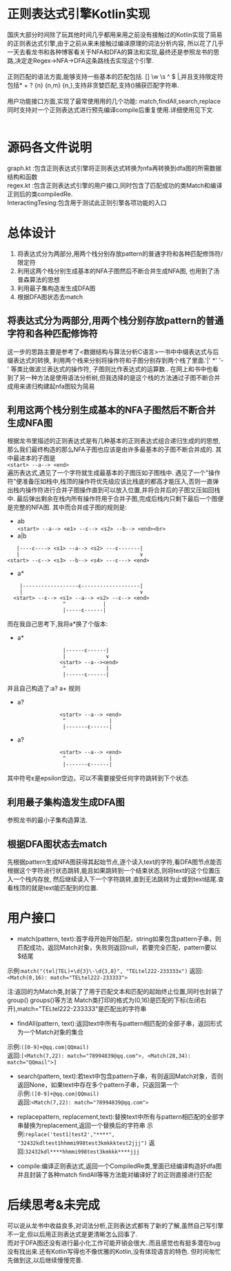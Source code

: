 # 正则表达式引擎Kotlin实现

  国庆大部分时间除了玩其他时间几乎都用来用之前没有接触过的Kotlin实现了简易的正则表达式引擎,由于之前从来未接触过编译原理的词法分析内容,
  所以花了几乎一天去看龙书和各种博客看关于NFA和DFA的算法和实现,最终还是参照龙书的思路,决定走Regex->NFA->DFA这条路线去实现这个引擎.<br><br>
  正则匹配的语法方面,能够支持一些基本的匹配包括. [] \w \s ^ $ |,并且支持限定符包括* + ? {n} {n,m} {n,},支持非贪婪匹配,支持()捕获匹配字符串.<br><br>
  用户功能接口方面,实现了最常使用用的几个功能: match,findAll,search,replace同时支持对一个正则表达式进行预先编译compile后重复使用.详细使用见下文.<br><br>
  
# 源码各文件说明
graph.kt :包含正则表达式引擎将正则表达式转换为nfa再转换到dfa图的所需数据结构和函数<br>
regex.kt :包含正则表达式引擎的用户接口,同时包含了匹配成功的类Match和编译正则后的类compiledRe. <br>
InteractingTesing:包含用于测试此正则引擎各项功能的入口<br>

# 总体设计
1. 将表达式分为两部分,用两个栈分别存放pattern的普通字符和各种匹配修饰符/限定符<br>
2. 利用这两个栈分别生成基本的NFA子图然后不断合并生成NFA图, 也用到了汤普森算法的思想<br>
3. 利用最子集构造发生成DFA图<br>
4. 根据DFA图状态去match<br>

## 将表达式分为两部分,用两个栈分别存放pattern的普通字符和各种匹配修饰符
这一步的思路主要是参考了<数据结构与算法分析C语言>一书中中缀表达式与后缀表达式的转换,
利用两个栈来分别将操作符和子图分别存到两个栈了里面.'|' *' '-' 等类比做波兰表达式的操作符, 子图则比作表达式的运算数..
在网上和书中也看到了另一种方法是使用语法分析树,但我选择的是这个栈的方法通过子图不断合并成用来递归构建起nfa图较为简易

## 利用这两个栈分别生成基本的NFA子图然后不断合并生成NFA图
根据龙书里描述的正则表达式是有几种基本的正则表达式组合递归生成的的思想,那么我们最终构造的那么NFA子图也应该是由许多最基本的子图不断合并成的.
其中最进本的子图是<br>
```<start> --a--> <end>```<br>
遍历表达式,遇见了一个字符就生成最基本的子图压如子图栈中.
遇见了一个"操作符"便准备压如栈中,栈顶的操作符优先级应该比栈底的都高才能压入,否则一直弹出栈内操作符进行合并子图操作直到可以放入位置,并将合并后的子图又压如回栈中.
最后弹出剩余在栈内所有操作符用于合并子图,完成后栈内只剩下最后一个图便是完整的NFA图.
其中而合并成子图的规则是:<br>
* ab<br>
```<start> --a--> <e1> --ε--> <s2> --b--> <end><br>```
* a|b<br>
```
   |----ε----> <s1> --a--> <s2> ---ε-------|
   |                                       ∨
<start> --ε--> <s3> --b--> <s4> ---ε---> <end>
```
* a*<br>
```
    |------------------ε-------------------|
    |                                      ∨
  <start> --ε--> <s1> --a--> <s2> --ε--> <end>
                  ^            |
                  |-----ε------|
```
而在我自己思考下,我将a*换了个版本:<br>
* a*<br>
```
                  |------ε------|
                  |             ∨
                 <start> --a--><end>
                  ^             |
                  |------ε------|
```
并且自己构造了:a? a+ 规则<br>
* a?<br>
```
                 <start> --a--> <end>
                  ^              |
                  |-------ε------|
```
* a?<br>
```
                 <start> --a--> <end>
                  ^              |
                  |-------ε------|
```

其中符号ε是epsilon空边，可以不需要接受任何字符跳转到下个状态.

## 利用最子集构造发生成DFA图
参照龙书的最小子集构造算法.

## 根据DFA图状态去match
先根据pattern生成NFA图获得其起始节点,逐个读入text的字符,看DFA图节点能否根据这个字符进行状态跳转,能且如果跳转到一个结束状态,则将text的这个位置压入一个栈内存放,
然后继续读入下一个字符跳转,直到无法跳转为止或到text结尾.查看栈顶的就是text能匹配到的位置.

# 用户接口
* match(pattern, text):首字母开始开始匹配，string如果包含pattern子串，则匹配成功，返回Match对象，失败则返回null，若要完全匹配，pattern要以$结尾

示例:```match("(tel|TEL)+\d{3}\-\d{3,8}", "TELtel222-233333x")```
返回:```<Match(0,16): match="TELtel222-233333">```

注:返回的为Match类,封装了了用于匹配文本和匹配的起始终止位置,同时也封装了group() groups()等方法
Match类打印的格式为(0,16)是匹配的下标(左闭右开),match="TELtel222-233333"是匹配出的字符串

* findAll(pattern, text):返回text中所有与pattern相匹配的全部子串，返回形式为一个Match对象的集合

示例:```([0-9]+@qq.com|QQmail)```<br>
返回:```[<Match(7,22): match="78994839@qq.com">, <Match(28,34): match="QQmail">]```<br>

* search(pattern, text):若text中包含pattern子串，有则返回Match对象，否则返回None，如果text中存在多个pattern子串，只返回第一个  
示例:```([0-9]+@qq.com|QQmail)```<br>
返回:```<Match(7,22): match="78994839@qq.com">```<br>

* replacepattern, replacement,text):替换text中所有与pattern相匹配的全部字串替换为replacement,返回一个替换后的字符串
示例:```replace('test1|test2',"****", "32432kdltest1hhmmi998test3kmkkktest2jjj")```
返回:```32432kdl****hhmmi998test3kmkkk****jjj```

* compile:编译正则表达式,返回一个CompiledRe类,里面已经编译构造好dfa图并且封装了各种match findAll等等方法能对编译好了的正则直接进行匹配

# 后续思考&未完成
可以说从龙书中收益良多,对词法分析,正则表达式都有了新的了解,虽然自己写引擎不一定,但以后用正则表达式是更清晰怎么回事了.<br>
而对于DFA图还没有进行最小化工作可能开销会很大..而且感觉也有挺多潜在bug没有找出来.还有Kotlin写得也不像优雅的Kotlin,没有体现语言的特色.
但时间匆忙先做到这,以后继续慢慢完善.

